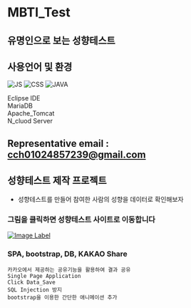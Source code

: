 # MBTI_Test
## 유명인으로 보는 성향테스트

## 사용언어 및 환경
![JS](https://img.shields.io/badge/-Javascript-8E5C2B?style=flat-square&logo=Javascript)
![CSS](https://img.shields.io/badge/-CSS-F9826C?style=flat-square&logo=CSS)
![JAVA](https://img.shields.io/badge/-JAVA-1A66D6?style=flat-square&logo=JAVA)

Eclipse IDE  
MariaDB  
Apache_Tomcat  
N_cluod Server  


 
Representative email : cch01024857239@gmail.com
---

## 성향테스트 제작 프로젝트
* 성향테스트를 만들어 참여한 사람의 성향을 데이터로 확인해보자

### 그림을 클릭하면 성향테스트 사이트로 이동합니다
[![Image Label](https://cch230.github.io/Churani_portfolio/images/22.PNG)](http://www.wowflee.com/) 

### SPA, bootstrap, DB, KAKAO Share
```text
카카오에서 제공하는 공유기능을 활용하여 결과 공유 
Single Page Application
Click Data_Save
SQL Injection 방지  
bootstrap을 이용한 간단한 애니메이션 추가



